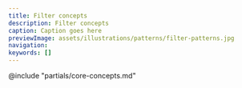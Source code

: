 ```yaml
---
title: Filter concepts
description: Filter concepts
caption: Caption goes here
previewImage: assets/illustrations/patterns/filter-patterns.jpg
navigation:
keywords: []
---
```


@include "partials/core-concepts.md"
